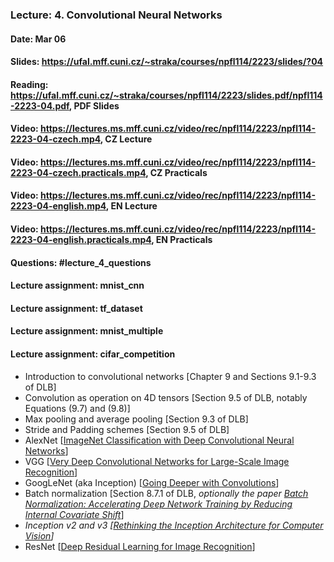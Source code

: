### Lecture: 4. Convolutional Neural Networks
#### Date: Mar 06
#### Slides: https://ufal.mff.cuni.cz/~straka/courses/npfl114/2223/slides/?04
#### Reading: https://ufal.mff.cuni.cz/~straka/courses/npfl114/2223/slides.pdf/npfl114-2223-04.pdf, PDF Slides
#### Video: https://lectures.ms.mff.cuni.cz/video/rec/npfl114/2223/npfl114-2223-04-czech.mp4, CZ Lecture
#### Video: https://lectures.ms.mff.cuni.cz/video/rec/npfl114/2223/npfl114-2223-04-czech.practicals.mp4, CZ Practicals
#### Video: https://lectures.ms.mff.cuni.cz/video/rec/npfl114/2223/npfl114-2223-04-english.mp4, EN Lecture
#### Video: https://lectures.ms.mff.cuni.cz/video/rec/npfl114/2223/npfl114-2223-04-english.practicals.mp4, EN Practicals
#### Questions: #lecture_4_questions
#### Lecture assignment: mnist_cnn
#### Lecture assignment: tf_dataset
#### Lecture assignment: mnist_multiple
#### Lecture assignment: cifar_competition

- Introduction to convolutional networks [Chapter 9 and Sections 9.1-9.3 of DLB]
- Convolution as operation on 4D tensors [Section 9.5 of DLB, notably Equations (9.7) and (9.8)]
- Max pooling and average pooling [Section 9.3 of DLB]
- Stride and Padding schemes [Section 9.5 of DLB]
- AlexNet [[ImageNet Classification with Deep Convolutional Neural Networks](https://papers.nips.cc/paper/4824-imagenet-classification-with-deep-convolutional-neural-networks.pdf)]
- VGG [[Very Deep Convolutional Networks for Large-Scale Image Recognition](https://arxiv.org/abs/1409.1556)]
- GoogLeNet (aka Inception) [[Going Deeper with Convolutions](https://arxiv.org/abs/1409.4842)]
- Batch normalization [Section 8.7.1 of DLB, _optionally the paper [Batch Normalization: Accelerating Deep Network Training by Reducing Internal Covariate Shift](https://arxiv.org/abs/1502.03167)_]
- _Inception v2 and v3 [[Rethinking the Inception Architecture for Computer Vision](https://arxiv.org/abs/1512.00567)]_
- ResNet [[Deep Residual Learning for Image Recognition](https://arxiv.org/abs/1512.03385)]
